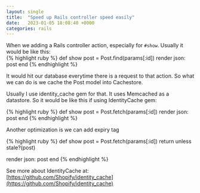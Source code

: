 ```yaml
---
layout: single
title:  "Speed up Rails controller speed easily"
date:   2023-01-05 18:08:40 +0000
categories: rails
---
```


When we adding a Rails controller action, especially for `#show`. Usually it would be like this:  
{% highlight ruby %}
def show 
  post = Post.find(params[:id])
  render json: post
end
{% endhighlight %}

It would hit our database everytime there is a request to that action. So what we can do is we cache the Post model into Cachestore.

Usually I use identity_cache gem for that. It uses Memcached as a datastore. So it would be like this if using IdentityCache gem:

{% highlight ruby %}
def show 
  post = Post.fetch(params[:id])
  render json: post
end
{% endhighlight %}

Another optimization is we can add expiry tag

{% highlight ruby %}
def show 
  post = Post.fetch(params[:id])
  return unless stale?(post)

  render json: post
end
{% endhighlight %}

See more about IdentityCache at: [https://github.com/Shopify/identity_cache](https://github.com/Shopify/identity_cache)
